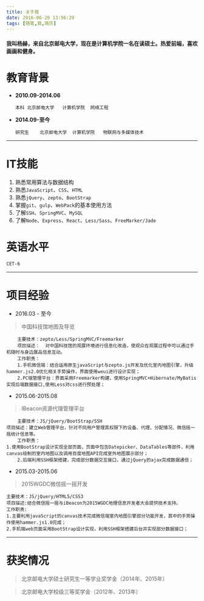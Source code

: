 ```yaml
---
title: 关于我
date: 2016-06-20 13:56:29
tags: [随笔,我,简历]
---
```

#### 我叫杨赫，来自北京邮电大学，现在是计算机学院一名在读硕士。热爱前端，喜欢画画和健身。
<!--more-->
# 教育背景

- **2010.09-2014.06** 

    `本科	北京邮电大学	 计算机学院	网络工程	`

- **2014.09-至今**	

	`研究生	北京邮电大学	计算机学院	物联网与多媒体技术`

----------

# IT技能	

1. 熟悉常用算法与数据结构  	
2. 熟悉`JavaScript`、`CSS`、`HTML` 	
3. 熟悉`jQuery`、`zepto`、`BootStrap`		
4. 掌握`git`、`gulp`、`WebPack`的基本使用方法
5. 了解`SSH`、`SpringMVC`、`MySQL`
6. 了解`Node`、`Express`、`React`、`Less/Sass`、`FreeMarker/Jade`

# 英语水平

`CET-6`

----------

# 项目经验 #


- 2016.03 - 至今  
> 中国科技馆地图及导览    
     
        主要技术：zepto/Less/SpringMVC/Freemarker
    	项目描述：  对中国科技馆的观展环境进行信息化改造，使观众在观展过程中可以通过手机随时与身边展品信息互动。
    	工作职责：  
    	1.手机微信端：结合运用原生javaScript与zepto.js开发及优化室内地图引擎，升级hammer.js2.0优化相关手势操作，界面使用weui进行设计实现；
    	2.PC端管理平台：界面采用Freemarker构建，使用SpringMVC+Hibernate/MyBatis实现后端数据接口,使用Less对css进行预处理；

- 2015.06-2015.08  

> IBeacon资源代理管理平台 

    	主要技术：JS/jQuery/BootStrap/SSH
   	项目描述：建立Web管理平台，针对不同用户管理其权限下的设备、代理、分配情况、微信摇一摇统计信息等。
    	工作职责：  
   	1.使用BootStrap设计实现全部页面，页面中包含Datepicker、DataTables等部件，利用canvas绘制的室内地图以及调用百度地图API完成室外地图展示部分；
    	2.后端利用SSH框架搭建，完成部分数据交互接口，通过jQuery的ajax完成数据通信；

- 2015.03-2015.06  
> 2015WGDC微信摇一摇开发  
  
	主要技术：JS/jQuery/HTML5/CSS3   
	项目描述:结合微信摇一摇与iBeacon为2015WGDC地理信息开发者大会提供技术支持。 
	工作职责:
	1.主要利用javaScript的canvas技术完成微信端室内地图引擎部分功能开发，其中的手势操作使用hammer.js1.0完成；  
	2.手机端web页面采用BootStrap设计实现，利用SSH框架搭建后台并实现部分数据接口；

----------

# 获奖情况 #
> 北京邮电大学硕士研究生一等学业奖学金（2014年、2015年）

> 北京邮电大学校级三等奖学金（2012年、2013年）
